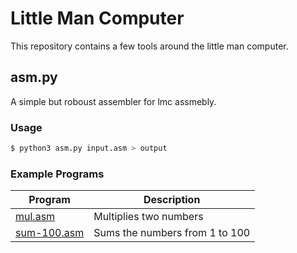 # Little Man Computer

This repository contains a few tools around the little man computer.

## asm.py

A simple but roboust assembler for lmc assmebly.

### Usage

```bash
$ python3 asm.py input.asm > output
```

### Example Programs

| Program                             | Description                    |
|-------------------------------------|--------------------------------|
| [mul.asm](examples/mul.asm)         | Multiplies two numbers         |
| [sum-100.asm](examples/sum-100.asm) | Sums the numbers from 1 to 100 |
